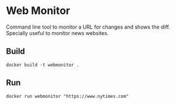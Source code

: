 # Web Monitor

Command line tool to monitor a URL for changes and shows the diff. Specially useful to monitor news websites.

## Build

```
docker build -t webmonitor .
```

## Run

```
docker run webmonitor "https://www.nytimes.com"
```
